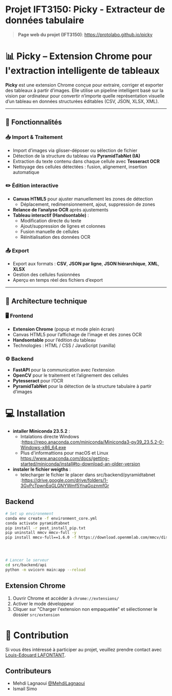 # Projet IFT3150: Picky - Extracteur de données tabulaire

> **Page web du projet (IFT3150)**: https://protolabo.github.io/picky

# 📊 Picky – Extension Chrome pour l'extraction intelligente de tableaux

**Picky** est une extension Chrome conçue pour extraire, corriger et exporter des tableaux à partir d’images. Elle utilise un pipeline intelligent basé sur la vision par ordinateur pour convertir n’importe quelle représentation visuelle d’un tableau en données structurées éditables (CSV, JSON, XLSX, XML).

---

## 🔧 Fonctionnalités

### 📥 Import & Traitement
- Import d’images via glisser-déposer ou sélection de fichier
- Détection de la structure du tableau via **PyramidTabNet (IA)**
- Extraction du texte contenu dans chaque cellule avec **Tesseract OCR**
- Nettoyage des cellules détectées : fusion, alignement, insertion automatique

### ✏️ Édition interactive
- **Canvas HTML5** pour ajuster manuellement les zones de détection
  - Déplacement, redimensionnement, ajout, suppression de zones
- **Relance de l’analyse OCR** après ajustements
- **Tableau interactif (Handsontable)** :
  - Modification directe du texte
  - Ajout/suppression de lignes et colonnes
  - Fusion manuelle de cellules
  - Réinitialisation des données OCR

### 📤 Export
- Export aux formats : **CSV**, **JSON par ligne**, **JSON hiérarchique**, **XML**, **XLSX**
- Gestion des cellules fusionnées
- Aperçu en temps réel des fichiers d’export

---

## 🧱 Architecture technique

### 🖥 Frontend
- **Extension Chrome** (popup et mode plein écran)
- Canvas HTML5 pour l’affichage de l’image et des zones OCR
- **Handsontable** pour l’édition du tableau
- Technologies : HTML / CSS / JavaScript (vanilla)

### ⚙️ Backend
- **FastAPI** pour la communication avec l’extension
- **OpenCV** pour le traitement et l’alignement des cellules
- **Pytesseract** pour l’OCR
- **PyramidTabNet** pour la détection de la structure tabulaire à partir d’images


# 💻 Installation
- **intaller Miniconda 23.5.2** :
  - Intalations directe Windows :https://repo.anaconda.com/miniconda/Miniconda3-py39_23.5.2-0-Windows-x86_64.exe
  - Plus d'informattions pour macOS et Linux https://www.anaconda.com/docs/getting-started/miniconda/install#to-download-an-older-version
- **instaler le fichier weigths** :
  - telecharger le fichier le placer dans src/backend/pyramidtabnet :https://drive.google.com/drive/folders/1-3GvPcTpwnEqGLGNYWmf5YnaGoznmfGr
## Backend

```bash
# Set up environement 
conda env create -f environment_core.yml
conda activate pyramidtabnet
pip install -r post_install_pip.txt
pip uninstall mmcv mmcv-full -y
pip install mmcv-full==1.6.0 -f https://download.openmmlab.com/mmcv/dist/cu113/torch1.11/index.html




# Lancer le serveur
cd src/backend/api
python -m uvicorn main:app --reload

```
## Extension Chrome

1. Ouvrir Chrome et accéder à `chrome://extensions/`
2. Activer le mode développeur
3. Cliquer sur "Charger l'extension non empaquetée" et sélectionner le dossier `src/extension`

# 🌟 Contribution

Si vous êtes intéressé à participer au projet, veuillez prendre contact avec [Louis-Edouard LAFONTANT](mailto:louis.edouard.lafontant@umontreal.ca).

## Contributeurs

- Mehdi Lagnaoui [@MehdiLagnaoui](https://github.com/MehdiLagnaoui)
- Ismail Simo 
